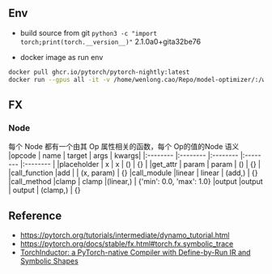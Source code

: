 ## Env
- build source from git
`python3 -c "import torch;print(torch.__version__)"`
2.1.0a0+gita32be76

- docker image as run env
```bash
docker pull ghcr.io/pytorch/pytorch-nightly:latest
docker run --gpus all -it -v /home/wenlong.cao/Repo/model-optimizer/:/workspace/ ghcr.io/pytorch/pytorch-nightly:latest /bin/bash
```
## FX
### Node
每个 Node 都有一个由其 Op 属性相关的函数，每个 Op的值的Node 语义
|opcode | name  |  target   | args     |   kwargs|
|:-------- |:-------- |:-------- |:-------- |:-------- |
|placeholder | x  |  x   |  ()  |  {} |
|get_attr      | param  | param  | ()       |   {} |
|call_function  |add    | <built-in function add> | (x, param) | {}
|call_module    |linear | linear | (add,)    |  {}
|call_method    |clamp  | clamp   |(linear,)  | {'min': 0.0, 'max': 1.0}
|output         |output | output  | (clamp,)  |  {}

## Reference

- https://pytorch.org/tutorials/intermediate/dynamo_tutorial.html
- https://pytorch.org/docs/stable/fx.html#torch.fx.symbolic_trace
- [TorchInductor: a PyTorch-native Compiler with Define-by-Run IR and Symbolic Shapes](https://dev-discuss.pytorch.org/t/torchinductor-a-pytorch-native-compiler-with-define-by-run-ir-and-symbolic-shapes/747)